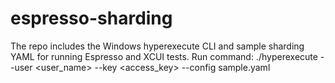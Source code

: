 # espresso-sharding
The repo includes the Windows hyperexecute CLI and sample sharding YAML for running Espresso and XCUI tests.
Run command:
./hyperexecute --user <user_name> --key <access_key> --config sample.yaml
